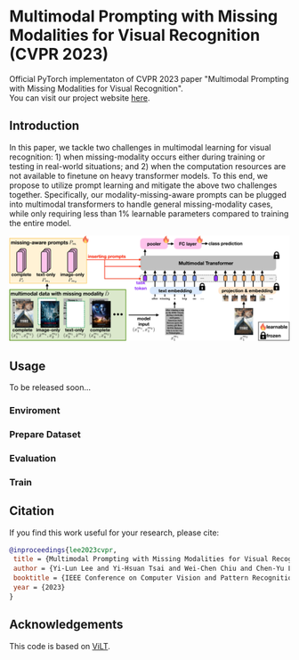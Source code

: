 # Multimodal Prompting with Missing Modalities for Visual Recognition (CVPR 2023)
Official PyTorch implementaton of CVPR 2023 paper "Multimodal Prompting with Missing Modalities for Visual Recognition".  
You can visit our project website [here](https://yilunlee.github.io/missing_aware_prompts/).

## Introduction
In this paper, we tackle two challenges in multimodal learning for visual recognition: 1) when missing-modality occurs either during training or testing in real-world situations; and 2) when the computation resources are not available to finetune on heavy transformer models. To this end, we propose to utilize prompt learning and mitigate the above two challenges together. Specifically, our modality-missing-aware prompts can be plugged into multimodal transformers to handle general missing-modality cases, while only requiring less than 1% learnable parameters compared to training the entire model. 

<div align="center">
  <img src="fig/model.jpeg"/>
</div>

## Usage
To be released soon...
### Enviroment

### Prepare Dataset

### Evaluation

### Train

## Citation
If you find this work useful for your research, please cite:

```Bibtex
@inproceedings{lee2023cvpr,
 title = {Multimodal Prompting with Missing Modalities for Visual Recognition},
 author = {Yi-Lun Lee and Yi-Hsuan Tsai and Wei-Chen Chiu and Chen-Yu Lee},
 booktitle = {IEEE Conference on Computer Vision and Pattern Recognition (CVPR)},
 year = {2023}
}
```

## Acknowledgements
This code is based on [ViLT](https://github.com/dandelin/ViLT.git).